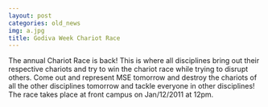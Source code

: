 ```yaml
---
layout: post
categories: old_news
img: a.jpg
title: Godiva Week Chariot Race
---
```


The annual Chariot Race is back! This is where all disciplines bring out their respective chariots and try to win the chariot race while trying to disrupt others. Come out and represent MSE tomorrow and destroy the chariots of all the other disciplines tomorrow and tackle everyone in other disciplines! The race takes place at front campus on Jan/12/2011 at 12pm.
